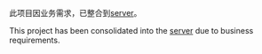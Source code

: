 此项目因业务需求，已整合到[server](https://github.com/flyce/server)。

This project has been consolidated into the [server](https://github.com/flyce/server) due to business requirements.
